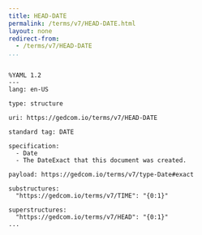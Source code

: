 ```yaml
---
title: HEAD-DATE
permalink: /terms/v7/HEAD-DATE.html
layout: none
redirect-from:
  - /terms/v7/HEAD-DATE
...
```


```

%YAML 1.2
---
lang: en-US

type: structure

uri: https://gedcom.io/terms/v7/HEAD-DATE

standard tag: DATE

specification:
  - Date
  - The DateExact that this document was created.

payload: https://gedcom.io/terms/v7/type-Date#exact

substructures:
  "https://gedcom.io/terms/v7/TIME": "{0:1}"

superstructures:
  "https://gedcom.io/terms/v7/HEAD": "{0:1}"
...

```
